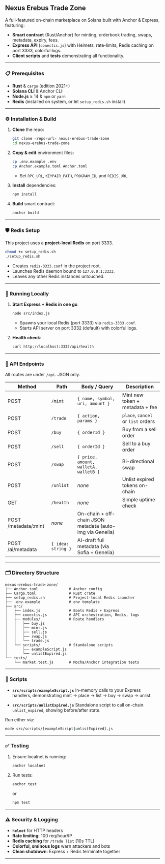## Nexus Erebus Trade Zone

A full-featured on-chain marketplace on Solana built with Anchor & Express, featuring:

* **Smart contract** (Rust/Anchor) for minting, orderbook trading, swaps, metadata, expiry, fees.
* **Express API** (`conectis.js`) with Helmets, rate-limits, Redis caching on port 3333, colorful logs.
* **Client scripts** and **tests** demonstrating all functionality.

---

### 📋 Prerequisites

* **Rust** & `cargo` (edition 2021+)
* **Solana CLI** & Anchor CLI
* **Node.js** ≥ 14 & `npm` or `yarn`
* **Redis** (installed on system, or let `setup_redis.sh` install)

---

### ⚙️ Installation & Build

1. **Clone** the repo:

   ```bash
   git clone <repo-url> nexus-erebus-trade-zone
   cd nexus-erebus-trade-zone
   ```

2. **Copy & edit** environment files:

   ```bash
   cp .env.example .env
   cp Anchor.example.toml Anchor.toml
   ```

   * Set `RPC_URL`, `KEYPAIR_PATH`, `PROGRAM_ID`, and `REDIS_URL`.

3. **Install** dependencies:

   ```bash
   npm install
   ```

4. **Build** smart contract:

   ```bash
   anchor build
   ```

---

### 🛡️ Redis Setup

This project uses a **project-local Redis** on port 3333.

```bash
chmod +x setup_redis.sh
./setup_redis.sh
```

* Creates `redis-3333.conf` in the project root.
* Launches Redis daemon bound to `127.0.0.1:3333`.
* Leaves any other Redis instances untouched.

---

### 🚀 Running Locally

1. **Start Express + Redis in one go**:

   ```bash
   node src/index.js
   ```

   * Spawns your local Redis (port 3333) via `redis-3333.conf`.
   * Starts API server on port 3332 (default) with colorful logs.

2. **Health check**:

   ```bash
   curl http://localhost:3332/api/health
   ```

---

### 🔌 API Endpoints

All routes are under `/api`. JSON only.

| Method | Path      | Body / Query                          | Description                        |
| ------ | --------- | ------------------------------------- | ---------------------------------- |
| POST   | `/mint`   | `{ name, symbol, uri, amount }`       | Mint new token + metadata + fee    |
| POST   | `/trade`  | `{ action, params }`                  | `place`, `cancel` or `list` orders |
| POST   | `/buy`    | `{ orderId }`                         | Buy from a sell order              |
| POST   | `/sell`   | `{ orderId }`                         | Sell to a buy order                |
| POST   | `/swap`   | `{ price, amount, walletA, walletB }` | Bi-directional swap                |
| POST   | `/unlist` | *none*                                | Unlist expired tokens on-chain     |
| GET    | `/health` | *none*                                | Simple uptime check                |
POST   /metadata/:mint          | *none*                     | On-chain + off-chain JSON metadata (auto-img via Genelia)  
POST   /ai/metadata             | `{ idea: string }`         | AI-draft full metadata (via Sofia + Genelia)

---

### 🗂 Directory Structure

```
nexus-erebus-trade-zone/
├── Anchor.toml              # Anchor config
├── Cargo.toml               # Rust crate
├── setup_redis.sh           # Project-local Redis launcher
├── .env.example             # env template
├── src/
│   ├── index.js             # Boots Redis + Express
│   ├── conectis.js          # API orchestration, Redis, logs
│   ├── modules/             # Route handlers
│   │   ├── buy.js
│   │   ├── mint.js
│   │   ├── sell.js
│   │   ├── swap.js
│   │   └── trade.js
│   └── scripts/             # Standalone scripts
│       ├── exampleScript.js
│       └── unlistExpired.js
└── tests/
    └── market.test.js       # Mocha/Anchor integration tests
```

---

### 📜 Scripts

* **`src/scripts/exampleScript.js`**
  In-memory calls to your Express handlers, demonstrating mint → place → list → buy → swap → unlist.

* **`src/scripts/unlistExpired.js`**
  Standalone script to call on-chain `unlist_expired`, showing before/after state.

Run either via:

```bash
node src/scripts/[exampleScript|unlistExpired].js
```

---

### ✅ Testing

1. Ensure localnet is running:

   ```bash
   anchor localnet
   ```
2. Run tests:

   ```bash
   anchor test
   ```

   or

   ```bash
   npm test
   ```

---

### ⚠️ Security & Logging

* **`helmet`** for HTTP headers
* **Rate limiting**: 100 req/hour/IP
* **Redis caching** for `/trade list` (10s TTL)
* **Colorful, ominous logs** warn attackers and bots
* **Clean shutdown**: Express + Redis terminate together

---

